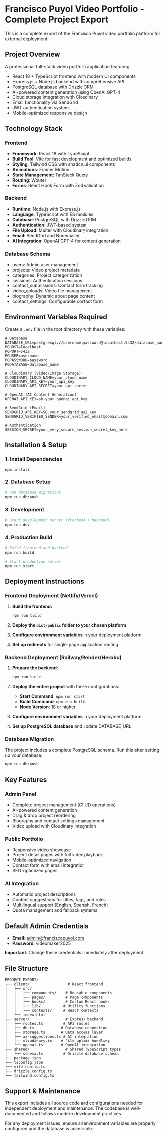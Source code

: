 # Francisco Puyol Video Portfolio - Complete Project Export

This is a complete export of the Francisco Puyol video portfolio platform for external deployment.

## Project Overview

A professional full-stack video portfolio application featuring:
- React 18 + TypeScript frontend with modern UI components
- Express.js + Node.js backend with comprehensive API
- PostgreSQL database with Drizzle ORM
- AI-powered content generation using OpenAI GPT-4
- Cloud storage integration with Cloudinary
- Email functionality via SendGrid
- JWT authentication system
- Mobile-optimized responsive design

## Technology Stack

### Frontend
- **Framework**: React 18 with TypeScript
- **Build Tool**: Vite for fast development and optimized builds
- **Styling**: Tailwind CSS with shadcn/ui components
- **Animations**: Framer Motion
- **State Management**: TanStack Query
- **Routing**: Wouter
- **Forms**: React Hook Form with Zod validation

### Backend
- **Runtime**: Node.js with Express.js
- **Language**: TypeScript with ES modules
- **Database**: PostgreSQL with Drizzle ORM
- **Authentication**: JWT-based system
- **File Upload**: Multer with Cloudinary integration
- **Email**: SendGrid and Nodemailer
- **AI Integration**: OpenAI GPT-4 for content generation

### Database Schema
- users: Admin user management
- projects: Video project metadata
- categories: Project categorization
- sessions: Authentication sessions
- contact_submissions: Contact form tracking
- video_uploads: Video file management
- biography: Dynamic about page content
- contact_settings: Configurable contact form

## Environment Variables Required

Create a `.env` file in the root directory with these variables:

```env
# Database
DATABASE_URL=postgresql://username:password@localhost:5432/database_name
PGHOST=localhost
PGPORT=5432
PGUSER=username
PGPASSWORD=password
PGDATABASE=database_name

# Cloudinary (Video/Image Storage)
CLOUDINARY_CLOUD_NAME=your_cloud_name
CLOUDINARY_API_KEY=your_api_key
CLOUDINARY_API_SECRET=your_api_secret

# OpenAI (AI Content Generation)
OPENAI_API_KEY=sk-your_openai_api_key

# SendGrid (Email)
SENDGRID_API_KEY=SG.your_sendgrid_api_key
SENDGRID_VERIFIED_SENDER=your_verified_email@domain.com

# Authentication
SESSION_SECRET=your_very_secure_session_secret_key_here
```

## Installation & Setup

### 1. Install Dependencies
```bash
npm install
```

### 2. Database Setup
```bash
# Run database migrations
npm run db:push
```

### 3. Development
```bash
# Start development server (frontend + backend)
npm run dev
```

### 4. Production Build
```bash
# Build frontend and backend
npm run build

# Start production server
npm run start
```

## Deployment Instructions

### Frontend Deployment (Netlify/Vercel)

1. **Build the frontend:**
   ```bash
   npm run build
   ```

2. **Deploy the `dist/public` folder to your chosen platform**

3. **Configure environment variables** in your deployment platform

4. **Set up redirects** for single-page application routing

### Backend Deployment (Railway/Render/Heroku)

1. **Prepare the backend:**
   ```bash
   npm run build
   ```

2. **Deploy the entire project** with these configurations:
   - **Start Command**: `npm run start`
   - **Build Command**: `npm run build`
   - **Node Version**: 18 or higher

3. **Configure environment variables** in your deployment platform

4. **Set up PostgreSQL database** and update DATABASE_URL

### Database Migration

The project includes a complete PostgreSQL schema. Run this after setting up your database:

```bash
npm run db:push
```

## Key Features

### Admin Panel
- Complete project management (CRUD operations)
- AI-powered content generation
- Drag & drop project reordering
- Biography and contact settings management
- Video upload with Cloudinary integration

### Public Portfolio
- Responsive video showcase
- Project detail pages with full video playback
- Mobile-optimized navigation
- Contact form with email integration
- SEO-optimized pages

### AI Integration
- Automatic project descriptions
- Content suggestions for titles, tags, and roles
- Multilingual support (English, Spanish, French)
- Quota management and fallback systems

## Default Admin Credentials

- **Email**: admin@franciscopuyol.com
- **Password**: videomaker2025

**Important**: Change these credentials immediately after deployment.

## File Structure

```
PROJECT_EXPORT/
├── client/                 # React frontend
│   ├── src/
│   │   ├── components/    # Reusable components
│   │   ├── pages/         # Page components
│   │   ├── hooks/         # Custom React hooks
│   │   ├── lib/          # Utility functions
│   │   └── contexts/     # React contexts
│   └── index.html
├── server/                # Express backend
│   ├── routes.ts         # API routes
│   ├── db.ts            # Database connection
│   ├── storage.ts       # Data access layer
│   ├── ai-suggestions.ts # AI integration
│   ├── cloudinary.ts    # File upload handling
│   └── openai.ts        # OpenAI integration
├── shared/                # Shared TypeScript types
│   └── schema.ts         # Drizzle database schema
├── package.json
├── tsconfig.json
├── vite.config.ts
├── drizzle.config.ts
└── tailwind.config.ts
```

## Support & Maintenance

This export includes all source code and configurations needed for independent deployment and maintenance. The codebase is well-documented and follows modern development practices.

For any deployment issues, ensure all environment variables are properly configured and the database is accessible.